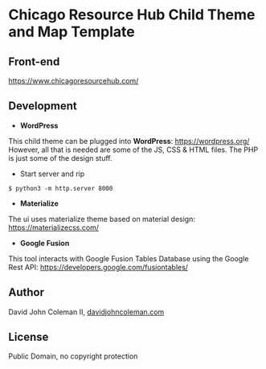 # Chicago Resource Hub Child Theme and Map Template

## Front-end

https://www.chicagoresourcehub.com/

## Development

* **WordPress**

This child theme can be plugged into **WordPress**: https://wordpress.org/ However,
all that is needed are some of the JS, CSS & HTML files.  The PHP is just some
of the design stuff.

* Start server and rip
```
$ python3 -m http.server 8000
```

* **Materialize**

The ui uses materialize theme based on material design: https://materializecss.com/

* **Google Fusion**

This tool interacts with Google Fusion Tables Database using the Google Rest API: https://developers.google.com/fusiontables/

## Author

David John Coleman II, [davidjohncoleman.com](https://www.davidjohncoleman.com/)

## License

Public Domain, no copyright protection
